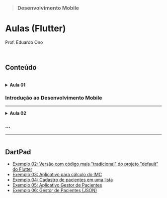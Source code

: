 > ### Desenvolvimento Mobile

# Aulas (Flutter)

Prof. Eduardo Ono

<br>

## Conteúdo
<br>

<details>
  <summary>
    <strong>Aula 01</strong>

  ### Introdução ao Desenvolvimento Mobile
  ---
  </summary>
  <section markdown="1">

  * Conceitos

  * História dos Dispositivos Móveis
    * [TecMundo] [A história do Android](https://www.youtube.com/watch?v=5K4pEk19nhs) (YouTube, 9:12, Ago/2017)

  * Introdução ao Flutter

  * Configuração do Ambiente de Desenvolvimento em Flutter

  * Exemplos de Aplicações em Flutter
    * "Hello World": [exemplo_01](../conteudo/flutter/exemplos/exemplo_01/)
    * Aplicativo "default" criado pelo `flutter create`: [exemplo_02](../conteudo/flutter/exemplos/exemplo_02/) \| [DartPad](https://dartpad.dev/embed-flutter.html?gh_owner=eduardo-ono&gh_repo=desenvolvimento-mobile&gh_path=aulas/aula_01/lib&theme=dark&run=true&split=75)

  * Vídeos de Apoio
    * [Filipe Deschamps] [A Primeira Aula de Flutter Que Todo Mundo Deveria Ter](https://www.youtube.com/watch?v=J4BVaXkwmM8) (39:59, YouTube, Fev/2021)

  ---
  </section>
</details>

<details>
  <summary>
    <strong>Aula 02</strong>

  ### ...
  ---
  </summary>
  <section markdown="1">

  ---
  </section>
</details>

<p></p>

## DartPad

  * [Exemplo 02: Versão com código mais "tradicional" do projeto "default" do Flutter](https://dartpad.dev/embed-flutter.html?gh_owner=eduardo-ono&gh_repo=desenvolvimento-mobile&gh_path=aulas/aula_02/lib&theme=dark&run=true&split=75)
  * [Exemplo 03: Aplicativo para cálculo do IMC](https://dartpad.dev/embed-flutter.html?gh_owner=eduardo-ono&gh_repo=desenvolvimento-mobile&gh_path=aulas/aula_03/lib&theme=dark&run=true&split=75)
  * [Exemplo 04: Cadastro de pacientes em uma lista](https://dartpad.dev/embed-flutter.html?gh_owner=eduardo-ono&gh_repo=desenvolvimento-mobile&gh_path=aulas/aula_04/lib&theme=dark&run=true&split=75)
  * [Exemplo 05: Aplicativo Gestor de Pacientes](https://dartpad.dev/embed-flutter.html?gh_owner=eduardo-ono&gh_repo=desenvolvimento-mobile&gh_path=aulas/aula_05/lib&theme=dark&run=true&split=75)
  * [Exemplo 06: Gestor de Pacientes (JSON)]()

<br>
